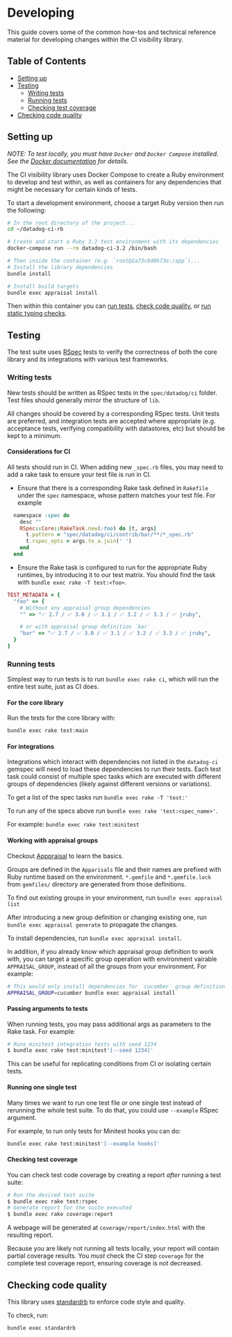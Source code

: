 # Developing

This guide covers some of the common how-tos and technical reference material for developing changes within the CI visibility library.

## Table of Contents

- [Setting up](#setting-up)
- [Testing](#testing)
  - [Writing tests](#writing-tests)
  - [Running tests](#running-tests)
  - [Checking test coverage](#checking-test-coverage)
- [Checking code quality](#checking-code-quality)

## Setting up

*NOTE: To test locally, you must have `Docker` and `Docker Compose` installed. See the [Docker documentation](https://docs.docker.com/compose/install/) for details.*

The CI visibility library uses Docker Compose to create a Ruby environment to develop and test within, as well
as containers for any dependencies that might be necessary for certain kinds of tests.

To start a development environment, choose a target Ruby version then run the following:

```bash
# In the root directory of the project...
cd ~/datadog-ci-rb

# Create and start a Ruby 3.2 test environment with its dependencies
docker-compose run --rm datadog-ci-3.2 /bin/bash

# Then inside the container (e.g. `root@2a73c6d8673e:/app`)...
# Install the library dependencies
bundle install

# Install build targets
bundle exec appraisal install
```

Then within this container you can [run tests](#running-tests), [check code quality](#checking-code-quality), or
[run static typing checks](/docs/StaticTypingGuide.md).

## Testing

The test suite uses [RSpec](https://rspec.info/) tests to verify the correctness of both the core library and its integrations with various test frameworks.

### Writing tests

New tests should be written as RSpec tests in the `spec/datadog/ci` folder. Test files should generally mirror the structure of `lib`.

All changes should be covered by a corresponding RSpec tests. Unit tests are preferred, and integration tests are accepted where appropriate (e.g. acceptance tests, verifying compatibility with datastores, etc) but should be kept to a minimum.

#### Considerations for CI

All tests should run in CI. When adding new `_spec.rb` files, you may need to add a rake task to ensure your test file is run in CI.

- Ensure that there is a corresponding Rake task defined in `Rakefile` under the `spec` namespace, whose pattern matches your test file. For example

```ruby
  namespace :spec do
    desc ""
    RSpec::Core::RakeTask.new(:foo) do |t, args|
      t.pattern = "spec/datadog/ci/contrib/bar/**/*_spec.rb"
      t.rspec_opts = args.to_a.join(' ')
    end
  end
```

- Ensure the Rake task is configured to run for the appropriate Ruby runtimes, by introducing it to our test matrix. You should find the task with `bundle exec rake -T test:<foo>`.

```ruby
TEST_METADATA = {
  "foo" => {
    # Without any appraisal group dependencies
    "" => "✅ 2.7 / ✅ 3.0 / ✅ 3.1 / ✅ 3.2 / ✅ 3.3 / ✅ jruby",

    # or with appraisal group definition `bar`
    "bar" => "✅ 2.7 / ✅ 3.0 / ✅ 3.1 / ✅ 3.2 / ✅ 3.3 / ✅ jruby",
  }
}
```

### Running tests

Simplest way to run tests is to run `bundle exec rake ci`, which will run the entire test suite, just as CI does.

#### For the core library

Run the tests for the core library with:

```bash
bundle exec rake test:main
```

#### For integrations

Integrations which interact with dependencies not listed in the `datadog-ci` gemspec will need to load these dependencies to run their tests. Each test task could consist of multiple spec tasks which are executed with different groups of dependencies (likely against different versions or variations).

To get a list of the spec tasks run `bundle exec rake -T 'test:'`

To run any of the specs above run `bundle exec rake 'test:<spec_name>'`.

For example: `bundle exec rake test:minitest`

#### Working with appraisal groups

Checkout [Apppraisal](https://github.com/thoughtbot/appraisal) to learn the basics.

Groups are defined in the `Apparisals` file and their names are prefixed with Ruby runtime based on the environment. `*.gemfile` and `*.gemfile.lock` from `gemfiles/` directory are generated from those definitions.

To find out existing groups in your environment, run `bundle exec appraisal list`

After introducing a new group definition or changing existing one, run `bundle exec appraisal generate` to propagate the changes.

To install dependencies, run `bundle exec appraisal install`.

In addition, if you already know which appraisal group definition to work with, you can target a specific group operation with environment vairable `APPRAISAL_GROUP`, instead of all the groups from your environment. For example:

```bash
# This would only install dependencies for `cucumber` group definition
APPRAISAL_GROUP=cucumber bundle exec appraisal install
```

#### Passing arguments to tests

When running tests, you may pass additional args as parameters to the Rake task. For example:

```bash
# Runs minitest integration tests with seed 1234
$ bundle exec rake test:minitest'[--seed 1234]'
```

This can be useful for replicating conditions from CI or isolating certain tests.

#### Running one single test

Many times we want to run one test file or one single test instead of rerunning the whole test suite.
To do that, you could use `--example` RSpec argument.

For example, to run only tests for  Minitest hooks you can do:

```bash
bundle exec rake test:minitest'[--example hooks]'
```

#### Checking test coverage

You can check test code coverage by creating a report *after* running a test suite:

```bash
# Run the desired test suite
$ bundle exec rake test:rspec
# Generate report for the suite executed
$ bundle exec rake coverage:report
```

A webpage will be generated at `coverage/report/index.html` with the resulting report.

Because you are likely not running all tests locally, your report will contain partial coverage results.
You *must* check the CI step `coverage` for the complete test coverage report, ensuring coverage is not
decreased.

## Checking code quality

This library uses [standardrb](https://github.com/standardrb/standard) to enforce code style and quality.

To check, run:

```bash
bundle exec standardrb
```
